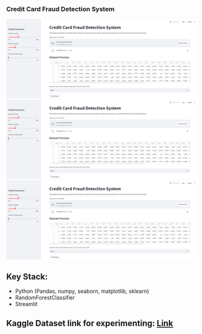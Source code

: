 ### Credit Card Fraud Detection System

![Preview](1.png)
![Model Performance](1.png)
![More Visualization](1.png)

  ## Key Stack:
  - Python (Pandas, numpy, seaborn, matplotlib, sklearn)
  - RandomForestClassifier
  - Streamlit

## Kaggle Dataset link for experimenting: [Link](https://www.kaggle.com/datasets/mlg-ulb/creditcardfraud)

